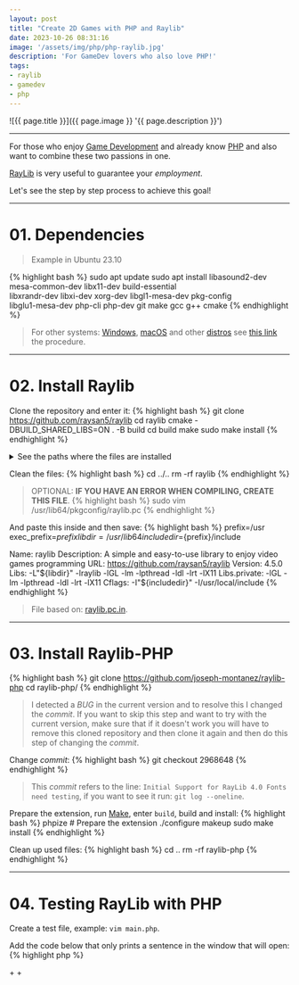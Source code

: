 ```yaml
---
layout: post
title: "Create 2D Games with PHP and Raylib"
date: 2023-10-26 08:31:16
image: '/assets/img/php/php-raylib.jpg'
description: 'For GameDev lovers who also love PHP!'
tags:
- raylib
- gamedev
- php
---
```


![{{ page.title }}]({{ page.image }} '{{ page.description }}')

---

For those who enjoy [Game Development](https://terminalroot.com/tags#gamedev) and already know [PHP](https://terminalroot.com/tags#php) and also want to combine these two passions in one.

[RayLib](https://terminalroot.com/create-games-for-windows-linux-and-web-with-raylib-c-cpp) is very useful to guarantee your *employment*.

Let's see the step by step process to achieve this goal!

---

# 01. Dependencies
> Example in Ubuntu 23.10

{% highlight bash %}
sudo apt update
sudo apt install libasound2-dev mesa-common-dev libx11-dev build-essential \
                  libxrandr-dev libxi-dev xorg-dev libgl1-mesa-dev pkg-config \
                  libglu1-mesa-dev php-cli php-dev git make gcc g++ cmake
{% endhighlight %}
> For other systems: [Windows](https://terminalroot.com/tags#windows), [macOS](https://terminalroot.com/tags#macos) and other [distros](https://terminalroot.com/tags#distros) see [this link](https://github.com/raysan5/raylib#build-and-installation) the procedure.

---

# 02. Install Raylib

Clone the repository and enter it:
{% highlight bash %}
git clone https://github.com/raysan5/raylib
cd raylib
cmake -DBUILD_SHARED_LIBS=ON . -B build
cd build
make
sudo make install
{% endhighlight %}

<details>
  <summary>See the paths where the files are installed</summary>

{% highlight bash %}
Install the project...
-- Install configuration: "Debug"
-- Installing: /usr/local/lib/libraylib.so.4.5.0
-- Installing: /usr/local/lib/libraylib.so.450
-- Installing: /usr/local/lib/libraylib.so
-- Installing: /usr/local/include/raylib.h
-- Installing: /usr/local/include/rlgl.h
-- Installing: /usr/local/include/raymath.h
-- Installing: /usr/local/lib/pkgconfig/raylib.pc
-- Installing: /usr/local/lib/cmake/raylib/raylib-config-version.cmake
-- Installing: /usr/local/lib/cmake/raylib/raylib-config.cmake
{% endhighlight %}

</details>

Clean the files:
{% highlight bash %}
cd ../..
rm -rf raylib
{% endhighlight %}

> OPTIONAL: **IF YOU HAVE AN ERROR WHEN COMPILING, CREATE THIS FILE**.
{% highlight bash %}
sudo vim /usr/lib64/pkgconfig/raylib.pc
{% endhighlight %}

And paste this inside and then save:
{% highlight bash %}
prefix=/usr
exec_prefix=${prefix}
libdir=/usr/lib64
includedir=${prefix}/include

Name: raylib
Description: A simple and easy-to-use library to enjoy video games programming
URL: https://github.com/raysan5/raylib
Version: 4.5.0
Libs: -L"${libdir}" -lraylib -lGL -lm -lpthread -ldl -lrt -lX11
Libs.private: -lGL -lm -lpthread -ldl -lrt -lX11
Cflags: -I"${includedir}" -I/usr/local/include
{% endhighlight %}
> File based on: [raylib.pc.in](https://github.com/raysan5/raylib/blob/master/raylib.pc.in).

---

# 03. Install Raylib-PHP

{% highlight bash %}
git clone https://github.com/joseph-montanez/raylib-php
cd raylib-php/
{% endhighlight %}

> I detected a *BUG* in the current version and to resolve this I changed the *commit*. If you want to skip this step and want to try with the current version, make sure that if it doesn't work you will have to remove this cloned repository and then clone it again and then do this step of changing the *commit*.

Change *commit*:
{% highlight bash %}
git checkout 2968648
{% endhighlight %}
> This *commit* refers to the line: `Initial Support for RayLib 4.0 Fonts need testing`, if you want to see it run: `git log --oneline`.

Prepare the extension, run [Make](https://terminalroot.com/tags#make), enter `build`, build and install:
{% highlight bash %}
phpize # Prepare the extension
./configure
makeup
sudo make install
{% endhighlight %}

Clean up used files:
{% highlight bash %}
cd ..
rm -rf raylib-php
{% endhighlight %}

---

# 04. Testing RayLib with PHP
Create a test file, example: `vim main.php`.

Add the code below that only prints a sentence in the window that will open:
{% highlight php %}
<?php
use raylib\Color;
use raylib\Draw;
use raylib\Text;
use raylib\Timming;
use raylib\Window;

$screenWidth = 800;
$screenHeight = 450;
$lightGray = new Color(245, 245, 245, 255);
$gray = new Color(200, 200, 200, 255);
$black = new Color(0, 0, 0, 255);

Window::init($screenWidth, $screenHeight, "raylib PHP basic window");

Timming::setTargetFps(60);

while (!Window::shouldClose()){
     Draw::begin();
     Draw::clearBackground($lightGray);
     Text::draw("RayLib with PHP uhuulll", 190, 200, 20, $black);
     Draw::end();
}

Window::close();
{% endhighlight %}

To run use the command:
{% highlight bash %}
php -dextension=raylib main.php
{% endhighlight %}

![Running PHP and Raylib](/assets/img/php/run-raylib-php.png) 

---

To learn **Raylib** and **PHP** see the links:
+ <https://www.raylib.com/>
+ <https://php.net/>
+ <https://terminalroot.com/create-games-for-windows-linux-and-web-with-raylib-c-cpp/>

